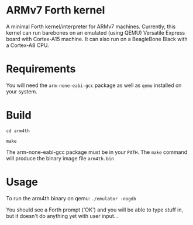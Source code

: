 # ARMv7 Forth kernel

A minimal Forth kernel/interpreter for ARMv7 machines.
Currently, this kernel can run barebones on an emulated (using QEMU) Versatile Express board with Cortex-A15 machine.
It can also run on a BeagleBone Black with a Cortex-A8 CPU.

# Requirements
You will need the `arm-none-eabi-gcc` package as well as `qemu` installed on your system.

# Build
`cd arm4th`

`make`

The arm-none-eabi-gcc package must be in your `PATH`.
The `make` command will produce the binary image file `arm4th.bin`

# Usage
To run the arm4th binary on qemu:
`./emulator -nogdb`

You should see a Forth prompt ('OK') and you will be able to type stuff in, but it doesn't do anything yet with
user input...

